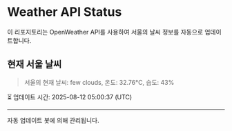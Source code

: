 
# Weather API Status

이 리포지토리는 OpenWeather API를 사용하여 서울의 날씨 정보를 자동으로 업데이트합니다.

## 현재 서울 날씨
> 서울의 현재 날씨: few clouds, 온도: 32.76°C, 습도: 43%

⏳ 업데이트 시간: 2025-08-12 05:00:37 (UTC)

---
자동 업데이트 봇에 의해 관리됩니다.
